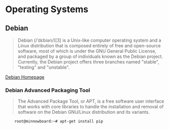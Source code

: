 Operating Systems
==

## Debian

> Debian (/ˈdɛbiən/)[3] is a Unix-like computer operating system and a Linux
> distribution that is composed entirely of free and open-source software,
> most of which is under the GNU General Public License, and packaged by a
> group of individuals known as the Debian project. Currently, the Debian
> project offers three branches named "stable", "testing" and "unstable".

[Debian Homepage](https://www.debian.org/)

### Debian Advanced Packaging Tool

> The Advanced Package Tool, or APT, is a free software user interface that works with core libraries to handle the installation and removal of software on the Debian GNU/Linux distribution and its variants.

```sh
    root@minnowboard:~# apt-get install pip
```
